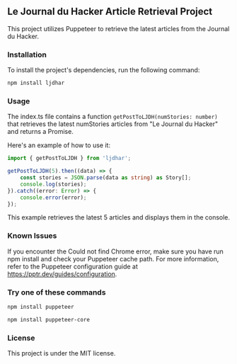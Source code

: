 ## Le Journal du Hacker Article Retrieval Project

This project utilizes Puppeteer to retrieve the latest articles from the Journal du Hacker.

### Installation
To install the project's dependencies, run the following command:

```bash
npm install ljdhar
```

### Usage
The index.ts file contains a function `getPostToLJDH(numStories: number)` that retrieves the latest numStories articles from "Le Journal du Hacker" and returns a Promise.

Here's an example of how to use it:

```typescript
import { getPostToLJDH } from 'ljdhar';

getPostToLJDH(5).then((data) => {
    const stories = JSON.parse(data as string) as Story[];
    console.log(stories);
}).catch((error: Error) => {
    console.error(error);
});
```

This example retrieves the latest 5 articles and displays them in the console.

### Known Issues
If you encounter the Could not find Chrome error, make sure you have run npm install and check your Puppeteer cache path. For more information, refer to the Puppeteer configuration guide at https://pptr.dev/guides/configuration.

### Try one of these commands
```bash
npm install puppeteer
```
```bash
npm install puppeteer-core
``` 

### License
This project is under the MIT license.